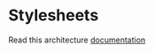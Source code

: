 # Stylesheets
Read this architecture [documentation](https://github.com/KittyGiraudel/sass-guidelines/blob/main/pages/ru/_architecture.md)

